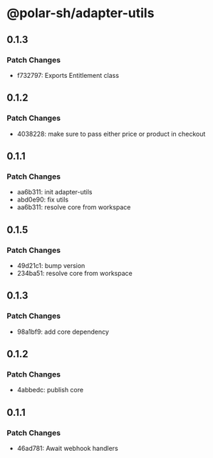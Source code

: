 # @polar-sh/adapter-utils

## 0.1.3

### Patch Changes

- f732797: Exports Entitlement class

## 0.1.2

### Patch Changes

- 4038228: make sure to pass either price or product in checkout

## 0.1.1

### Patch Changes

- aa6b311: init adapter-utils
- abd0e90: fix utils
- aa6b311: resolve core from workspace

## 0.1.5

### Patch Changes

- 49d21c1: bump version
- 234ba51: resolve core from workspace

## 0.1.3

### Patch Changes

- 98a1bf9: add core dependency

## 0.1.2

### Patch Changes

- 4abbedc: publish core

## 0.1.1

### Patch Changes

- 46ad781: Await webhook handlers
